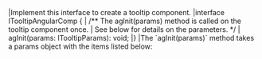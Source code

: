 <framework-specific-section frameworks="angular">
|Implement this interface to create a tooltip component.
</framework-specific-section>

<framework-specific-section frameworks="angular">
<snippet transform={false} language="ts">
|interface ITooltipAngularComp {
|    /** The agInit(params) method is called on the tooltip component once.
|        See below for details on the parameters. */
|    agInit(params: ITooltipParams): void;
|}
</snippet>
</framework-specific-section>

<framework-specific-section frameworks="angular">
|The `agInit(params)` method takes a params object with the items listed below:
</framework-specific-section>

